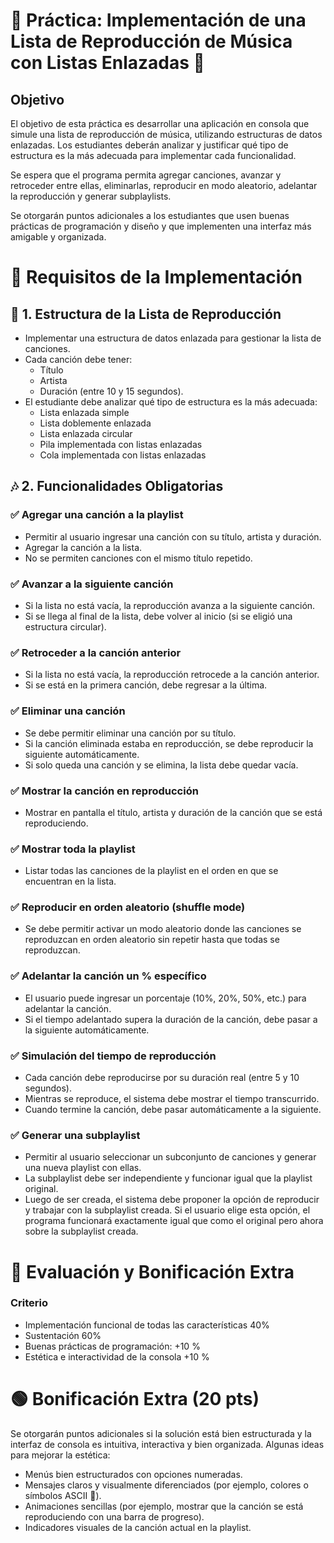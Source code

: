 ﻿# 📀 Práctica: Implementación de una Lista de Reproducción de Música con Listas Enlazadas 🎵
## Objetivo
El objetivo de esta práctica es desarrollar una aplicación en consola que simule una lista de reproducción de música, utilizando estructuras de datos enlazadas. Los estudiantes deberán analizar y justificar qué tipo de estructura es la más adecuada para implementar cada funcionalidad.

Se espera que el programa permita agregar canciones, avanzar y retroceder entre ellas, eliminarlas, reproducir en modo aleatorio, adelantar la reproducción y generar subplaylists.

Se otorgarán puntos adicionales a los estudiantes que usen buenas prácticas de programación y diseño y que implementen una interfaz más amigable y organizada.

# 📌 Requisitos de la Implementación
## 📂 1. Estructura de la Lista de Reproducción
- Implementar una estructura de datos enlazada para gestionar la lista de canciones.
- Cada canción debe tener:
  - Título
  - Artista
  - Duración (entre 10 y 15 segundos).
- El estudiante debe analizar qué tipo de estructura es la más adecuada:
  - Lista enlazada simple
  - Lista doblemente enlazada
  - Lista enlazada circular
  - Pila implementada con listas enlazadas
  - Cola implementada con listas enlazadas
## 🎶 2. Funcionalidades Obligatorias
### ✅ Agregar una canción a la playlist
- Permitir al usuario ingresar una canción con su título, artista y duración.
- Agregar la canción a la lista.
- No se permiten canciones con el mismo título repetido.
### ✅ Avanzar a la siguiente canción
- Si la lista no está vacía, la reproducción avanza a la siguiente canción.
- Si se llega al final de la lista, debe volver al inicio (si se eligió una estructura circular).
### ✅ Retroceder a la canción anterior
- Si la lista no está vacía, la reproducción retrocede a la canción anterior.
- Si se está en la primera canción, debe regresar a la última.
### ✅ Eliminar una canción
- Se debe permitir eliminar una canción por su título.
- Si la canción eliminada estaba en reproducción, se debe reproducir la siguiente automáticamente.
- Si solo queda una canción y se elimina, la lista debe quedar vacía.
### ✅ Mostrar la canción en reproducción
- Mostrar en pantalla el título, artista y duración de la canción que se está reproduciendo.
### ✅ Mostrar toda la playlist
- Listar todas las canciones de la playlist en el orden en que se encuentran en la lista.
### ✅ Reproducir en orden aleatorio (shuffle mode)
- Se debe permitir activar un modo aleatorio donde las canciones se reproduzcan en orden aleatorio sin repetir hasta que todas se reproduzcan.
### ✅ Adelantar la canción un % específico
- El usuario puede ingresar un porcentaje (10%, 20%, 50%, etc.) para adelantar la canción.
- Si el tiempo adelantado supera la duración de la canción, debe pasar a la siguiente automáticamente.
### ✅ Simulación del tiempo de reproducción
- Cada canción debe reproducirse por su duración real (entre 5 y 10 segundos).
- Mientras se reproduce, el sistema debe mostrar el tiempo transcurrido.
- Cuando termine la canción, debe pasar automáticamente a la siguiente.
### ✅ Generar una subplaylist
- Permitir al usuario seleccionar un subconjunto de canciones y generar una nueva playlist con ellas.
- La subplaylist debe ser independiente y funcionar igual que la playlist original.
- Luego de ser creada, el sistema debe proponer la opción de reproducir y trabajar con la subplaylist creada. Si el usuario elige esta opción, el programa funcionará exactamente igual que como el original pero ahora sobre la subplaylist creada.
# 📌 Evaluación y Bonificación Extra
### Criterio
- Implementación funcional de todas las características 40%
- Sustentación 60%
- Buenas prácticas de programación: +10 %
- Estética e interactividad de la consola +10 %
# 🟢 Bonificación Extra (20 pts)
Se otorgarán puntos adicionales si la solución está bien estructurada y la interfaz de consola es intuitiva, interactiva y bien organizada. Algunas ideas para mejorar la estética:
- Menús bien estructurados con opciones numeradas.
- Mensajes claros y visualmente diferenciados (por ejemplo, colores o símbolos ASCII 🎵).
- Animaciones sencillas (por ejemplo, mostrar que la canción se está reproduciendo con una barra de progreso).
- Indicadores visuales de la canción actual en la playlist.





